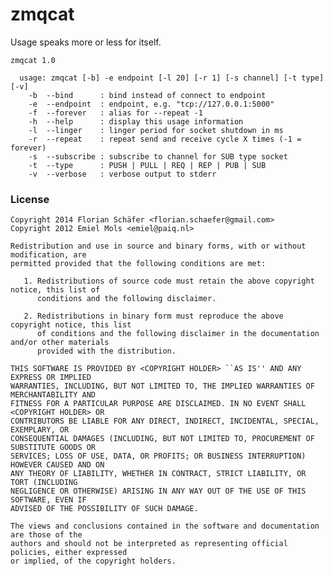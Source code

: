 zmqcat
======
Usage speaks more or less for itself.

    zmqcat 1.0

      usage: zmqcat [-b] -e endpoint [-l 20] [-r 1] [-s channel] [-t type] [-v]
        -b  --bind      : bind instead of connect to endpoint
        -e  --endpoint  : endpoint, e.g. "tcp://127.0.0.1:5000"
        -f  --forever   : alias for --repeat -1
        -h  --help      : display this usage information
        -l  --linger    : linger period for socket shutdown in ms
        -r  --repeat    : repeat send and receive cycle X times (-1 = forever)
        -s  --subscribe : subscribe to channel for SUB type socket
        -t  --type      : PUSH | PULL | REQ | REP | PUB | SUB
        -v  --verbose   : verbose output to stderr

### License ###
    Copyright 2014 Florian Schäfer <florian.schaefer@gmail.com>
    Copyright 2012 Emiel Mols <emiel@paiq.nl>

    Redistribution and use in source and binary forms, with or without modification, are
    permitted provided that the following conditions are met:

       1. Redistributions of source code must retain the above copyright notice, this list of
          conditions and the following disclaimer.

       2. Redistributions in binary form must reproduce the above copyright notice, this list
          of conditions and the following disclaimer in the documentation and/or other materials
          provided with the distribution.

    THIS SOFTWARE IS PROVIDED BY <COPYRIGHT HOLDER> ``AS IS'' AND ANY EXPRESS OR IMPLIED
    WARRANTIES, INCLUDING, BUT NOT LIMITED TO, THE IMPLIED WARRANTIES OF MERCHANTABILITY AND
    FITNESS FOR A PARTICULAR PURPOSE ARE DISCLAIMED. IN NO EVENT SHALL <COPYRIGHT HOLDER> OR
    CONTRIBUTORS BE LIABLE FOR ANY DIRECT, INDIRECT, INCIDENTAL, SPECIAL, EXEMPLARY, OR
    CONSEQUENTIAL DAMAGES (INCLUDING, BUT NOT LIMITED TO, PROCUREMENT OF SUBSTITUTE GOODS OR
    SERVICES; LOSS OF USE, DATA, OR PROFITS; OR BUSINESS INTERRUPTION) HOWEVER CAUSED AND ON
    ANY THEORY OF LIABILITY, WHETHER IN CONTRACT, STRICT LIABILITY, OR TORT (INCLUDING
    NEGLIGENCE OR OTHERWISE) ARISING IN ANY WAY OUT OF THE USE OF THIS SOFTWARE, EVEN IF
    ADVISED OF THE POSSIBILITY OF SUCH DAMAGE.

    The views and conclusions contained in the software and documentation are those of the
    authors and should not be interpreted as representing official policies, either expressed
    or implied, of the copyright holders.
